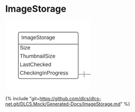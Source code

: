 # ImageStorage

![](./imagestorage.png)

{% include "git+https://github.com/dlcs/dlcs-net.git/DLCS.Mock/Generated-Docs/ImageStorage.md" %}
